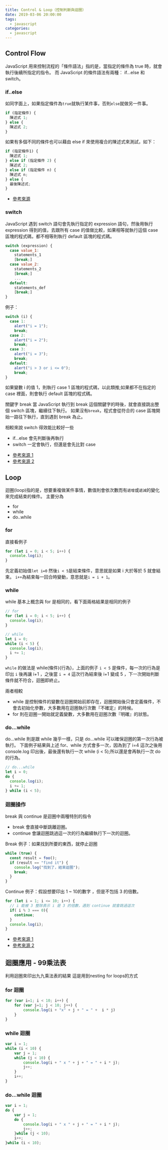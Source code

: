 ```yaml
---
title: Control & Loop（控制判斷與迴圈）
date: 2019-03-06 20:00:00
tags:
  - javascript
categories:
  - javascript
---
```


## Control Flow

JavaScript 用來控制流程的「條件語法」指的是，當指定的條件為 true 時，就會執行後續所指定的指令。 而 JavaScript 的條件語法有兩種︰ if...else 和 switch。

### if..else

如同字面上，如果指定條件為`true`就執行某件事，否則`else`就做另一件事。

```js
if (指定條件) {
  陳述式 1;
} else {
  陳述式 2;
}
```

如果有多個不同的條件也可以藉由 else if 來使用複合的陳述式來測試，如下：

```js
if (指定條件1) {
  陳述式 1;
} else if (指定條件 2) {
  陳述式 2;
} else if (指定條件 n) {
  陳述式 n;
} else {
  最後陳述式;
}
```

- [參考來源](https://developer.mozilla.org/zh-TW/docs/Web/JavaScript/Guide/Control_flow_and_error_handling)

### switch

JavaScript 遇到 switch 語句會先執行指定的 expression 語句，然後用執行 expression 得到的值，去跟所有 case 的值做比較，如果相等就執行這個 case 區塊的程式碼，都不相等則執行 default 區塊的程式碼。

```js
switch (expression) {
  case value_1:
    statements_1
    [break;]
  case value_2:
    statements_2
    [break;]
    ...
  default:
    statements_def
    [break;]
}
```

例子：

```js
switch (i) {
  case 1:
    alert("i = 1");
    break;
  case 2:
    alert("i = 2");
    break;
  case 3:
    alert("i = 3");
    break;
  default:
    alert("i > 3 or i <= 0");
    break;
}
```

如果變數 i 的值 1，則執行 case 1 區塊的程式碼，以此類推;如果都不在指定的 case 裡面，則會執行 default 區塊的程式碼。

關鍵字 break
當 JavaScript 執行到 break 這個關鍵字的時後，就會直接跳出整個 switch 區塊，繼續往下執行。
如果沒有`break`，程式會從符合的 case 區塊開始一路往下執行，直到遇到 break 為止。

相較來說 switch 得效能比較好一些

- if...else 會先判斷後再執行
- switch 一定會執行，但還是會先比對 case

* [參考來源 1](https://www.fooish.com/javascript/switch-case.html)
* [參考來源 2](https://developer.mozilla.org/zh-TW/docs/Web/JavaScript/Guide/Control_flow_and_error_handling)

## Loop

迴圈(loop)指的是，想要重複做某件事情，數值則會依次數而有`遞增`或`遞減`的變化來完成結束的條件。
主要分為

- for
- while
- do..while

### for

直接看例子

```js
for (let i = 0; i < 5; i++) {
  console.log(i);
}
```

先定義初始值`let i=0`
然後`i < 5`是結束條件，意思就是如果 i 大於等於 5 就會結束。
`i++`為結束每一回合時變動，意思就是`i = i + 1`。

### while

while 基本上概念與 for 是相同的，看下面兩格結果是相同的例子

```js
// for
for (let i = 0; i < 5; i++) {
  console.log(i);
}

// while
let i = 0;
while (i < 5) {
  console.log(i);
  i += 1;
}
```

`while` 的做法是 while(條件){行為}，上面的例子 `i < 5` 是條件，每一次的行為是印出 `i` 後再讓 i+1 ，之後當 `i = 4` 這次行為結束後 i+1 變成 5 ，下一次開始判斷條件就不符合，迴圈即終止。

兩者相較

- while 是控制條件的變數在迴圈開始前即存在，迴圈開始後只會定義條件，不會去初始化參數，大多數用在迴圈執行次數『不確定』的時候。
- for 則在迴圈一開始就定義變數，大多數用在迴圈次數『明確』的狀態。

### do...while

do...while 則是跟 while 幾乎一樣，只是 do...while 可以確保迴圈的第一次行為被執行。
下面例子結果與上述 for、while 方式會多一次，因為到了 i=4 這次之後用 console.log 印出後，最後還有執行一次 while (i < 5);所以還是會再執行一次 do 的行為。

```js
// do...while
let i = 0;
do {
  console.log(i);
  i += 1;
} while (i < 5);
```

### 迴圈操作

break 與 continue 是迴圈中兩種特別的指令

- break
  會直接中斷跳離迴圈。
- continue
  會讓迴圈跳過這一次的行為繼續執行下一次的迴圈。

Break 例子：如果找到所要的東西，就停止迴圈

```js
while (true) {
  const result = foo();
  if (result == "find it") {
    console.log("找到了，結束迴圈");
    break;
  }
}
```

Continue 例子：假設想要印出 1 ~ 10的數字 ，但是不包括 3 的倍數。

```js
for (let i = 1; i <= 10; i++) {
  // i 能被 3 整除表示 i 是 3 的倍數，遇到 continue 就會跳過這次
  if( i % 3 === 0){
    continue;
  }
  console.log(i);
}
```

* [參考來源 1](https://tigercosmos.xyz/master-js-in-30-days/PART1/loop.html)
* [參考來源 2](https://ithelp.ithome.com.tw/articles/10191453)


## 迴圈應用 - 99乘法表
利用迴圈來印出九九乘法表的結果
這是用到nesting for loops的方式

### for 迴圈

```js
for (var i=1; i < 10; i++) {
    for (var j=1; j < 10; j++) {
        console.log(i + "x" + j + " = " +  i * j)
    }
}
```

### while 迴圈

```js
var i = 1;
while (i < 10) {
    var j = 1;
    while (j < 10) {
        console.log(i + " x " + j + " = " + i * j);
        j++;
    }
    i++;
}
```

### do...while 迴圈

```js
var i = 1;
do {
    var j = 1;
    do {
        console.log(i + " x " + j + " = " + i * j);
        j++;
    }while (j < 10);
    i++;
}while (i < 10);
```